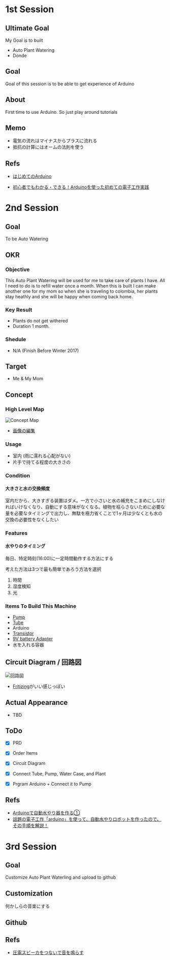 # 1st Session
## Ultimate Goal
My Goal is to built
- Auto Plant Watering
- Donde

## Goal
Goal of this session is to be able to get experience of Arduino

## About 
First time to use Arduino. So just play around tutorials 

## Memo
- 電気の流れはマイナスからプラスに流れる
- 抵抗の計算にはオームの法則を使う

## Refs
- [はじめてのArduino](http://make.bcde.jp/arduino/%E3%81%AF%E3%81%98%E3%82%81%E3%81%A6%E3%81%AEarduino/)

- [初心者でもわかる・できる！Arduinoを使った初めての電子工作実践](https://html5experts.jp/youtoy/12029/)


# 2nd Session
## Goal
To be Auto Watering

## OKR
### Objective
This Auto Plant Watering will be used for me to take care of plants I have. All I need to do is to refill water once a month. When this is built I can make another one for my mom so when she is traveling to colombia, her plants stay heathly and she will be happy when coming back home.

### Key Result
- Plants do not get withered
- Duration 1 month.

### Shedule
- N/A (Finish Before Winter 2017)

## Target 
- Me & My Mom

## Concept
### High Level Map
![Concept Map](https://docs.google.com/drawings/d/e/2PACX-1vTFQo-iySBzDA-zJgPkwokrVSwC7HaPRxsAgwFP146mXeGvUwkGdzYiUN5mjXoAIA-cYyYbR7i334ll/pub?w=960&h=720)

- [画像の編集](https://docs.google.com/drawings/d/1xpfxO-IV4z8-IKmQ-yroTyhCqfkhUmiDfcfY_mA_Hls/edit?usp=sharing)

### Usage
- 室内 (雨に濡れる心配がない)
- 片手で持てる程度の大きさの

### Condition
#### 大きさと水の交換頻度
室内だから、大きすぎる装置はダメ。一方で小さいと水の補充をこまめにしなければいけなくなり、自動にする意味がなくなる。植物を枯らさないために必要な量を必要なタイミングで出力し、無駄を極力省くことで1ヶ月は少なくとも水の交換の必要性をなくしたい

### Features
#### 水やりのタイミング
毎日、特定時刻(16:00)に一定時間動作する方法にする

考えた方法は3つで最も簡単であろう方法を選択

1. 時間
2. 湿度検知
3. 光


### Items To Build This Machine
- [Pump](https://www.amazon.co.jp/exec/obidos/ASIN/B00MCIPBO8/fl06-22/ref=nosim/)
- [Tube](https://www.amazon.co.jp/exec/obidos/ASIN/B002RV2LAW/fl06-22/ref=nosim/)
- Arduino
- [Transistor](https://www.amazon.co.jp/exec/obidos/ASIN/B00DTHJM32/fl06-22/ref=nosim/)
- [9V battery Adapter](https://www.amazon.co.jp/exec/obidos/ASIN/B00RFFNIJS/fl06-22/ref=nosim/)
- 水を入れる容器

## Circuit Diagram / 回路図
![回路図](http://2m3g1.com/wp-content/uploads/screenshot.849.png)

- [Fritizing](http://lab-b.jp/2014/09/28/fritzing/)がいい感じっぽい

## Actual Appearance
- TBD


## ToDo
- [x] PRD
- [x] Order Items
- [x] Circuit Diagram
- [x] Connect Tube, Pump, Water Case, and Plant
- [x] Prgram Arduino + Connect it to Pump


## Refs
- [Arduinoで自動水やり器を作る①](http://qiita.com/interestor/items/d59590b64820a8cf973e)
- [話題の電子工作「arduino」を使って、自動水やりロボットを作ったので、その手順を解説！](http://2m3g1.com/2693.html)



# 3rd Session
## Goal
Customize Auto Plant Waterling and upload to github

## Customization
何かしらの音楽にする

## Github



## Refs
- [圧電スピーカをつないで音を鳴らす](http://www.geocities.jp/zattouka/GarageHouse/micon/Arduino/Melody/Melody.htm)